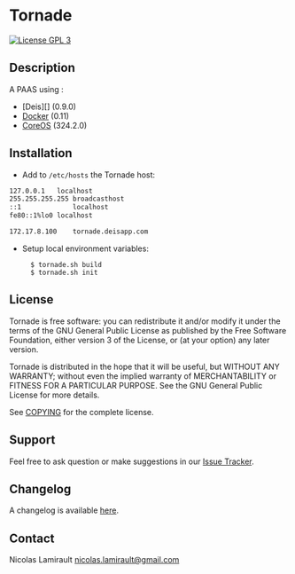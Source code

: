 Tornade
==============

[![License GPL 3][badge-license]][COPYING]

## Description

A PAAS using :
* [Deis][] (0.9.0)
* [Docker][] (0.11)
* [CoreOS][] (324.2.0)


## Installation

* Add to `/etc/hosts` the Tornade host:
```bash
127.0.0.1	localhost
255.255.255.255	broadcasthost
::1             localhost
fe80::1%lo0	localhost

172.17.8.100    tornade.deisapp.com
```

* Setup local environment variables:

        $ tornade.sh build
        $ tornade.sh init



## License

Tornade is free software: you can redistribute it and/or modify it under the
terms of the GNU General Public License as published by the Free Software
Foundation, either version 3 of the License, or (at your option) any later
version.

Tornade is distributed in the hope that it will be useful, but WITHOUT ANY
WARRANTY; without even the implied warranty of MERCHANTABILITY or FITNESS FOR A
PARTICULAR PURPOSE.  See the GNU General Public License for more details.

See [COPYING][] for the complete license.


## Support

Feel free to ask question or make suggestions in our [Issue Tracker][].


## Changelog

A changelog is available [here](ChangeLog.md).


## Contact

Nicolas Lamirault <nicolas.lamirault@gmail.com>



[Tornade]: https://github.com/nlamirault/tornade
[COPYING]: https://github.com/nlamirault/tornade/blob/master/COPYING
[Issue tracker]: https://github.com/nlamirault/tornade/issues

[badge-license]: https://img.shields.io/badge/license-GPL_3-green.svg?style=flat

[Docker]: https://www.docker.io
[CoreOS]: https://coreos.com
[Vagrant]: http://www.vagrantup.com
[Virtualbox]: https://www.virtualbox.org
